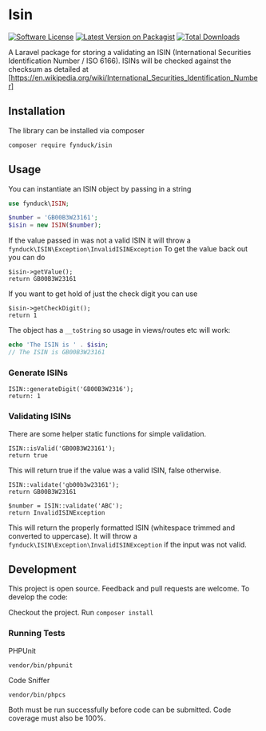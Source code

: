 # Isin
[![Software License](https://img.shields.io/badge/license-MIT-brightgreen.svg?style=flat-square)](LICENSE.md)
[![Latest Version on Packagist](https://img.shields.io/packagist/v/fynduck/isin.svg?style=flat-square)](https://packagist.org/packages/fynduck/isin)
[![Total Downloads](https://img.shields.io/packagist/dt/fynduck/isin.svg?style=flat-square)](https://packagist.org/packages/fynduck/isin)

A Laravel package for storing a validating an ISIN (International Securities Identification Number / ISO 6166).
ISINs will be checked against the checksum as detailed at [https://en.wikipedia.org/wiki/International_Securities_Identification_Number]

## Installation
The library can be installed via composer
```
composer require fynduck/isin
```

## Usage
You can instantiate an ISIN object by passing in a string
```php
use fynduck\ISIN;

$number = 'GB00B3W23161';
$isin = new ISIN($number);
```

If the value passed in was not a valid ISIN it will throw a ```fynduck\ISIN\Exception\InvalidISINException```
To get the value back out you can do

```
$isin->getValue();
return GB00B3W23161
```

If you want to get hold of just the check digit you can use

```
$isin->getCheckDigit();
return 1
```

The object has a ```__toString``` so usage in views/routes etc will work:

```php
echo 'The ISIN is ' . $isin;
// The ISIN is GB00B3W23161
```

### Generate ISINs
```
ISIN::generateDigit('GB00B3W2316');
return: 1
```

### Validating ISINs
There are some helper static functions for simple validation.

```
ISIN::isValid('GB00B3W23161');
return true
```

This will return true if the value was a valid ISIN, false otherwise.

```
ISIN::validate('gb00b3w23161');
return GB00B3W23161
```
```
$number = ISIN::validate('ABC');
return InvalidISINException
```

This will return the properly formatted ISIN (whitespace trimmed and converted to uppercase).
It will throw a ```fynduck\ISIN\Exception\InvalidISINException``` if the input was not valid.

## Development
This project is open source. Feedback and pull requests are welcome. To develop the code:

Checkout the project. Run
```composer install```

### Running Tests
PHPUnit

```
vendor/bin/phpunit
```

Code Sniffer

```
vendor/bin/phpcs
```

Both must be run successfully before code can be submitted. Code coverage must also be 100%.